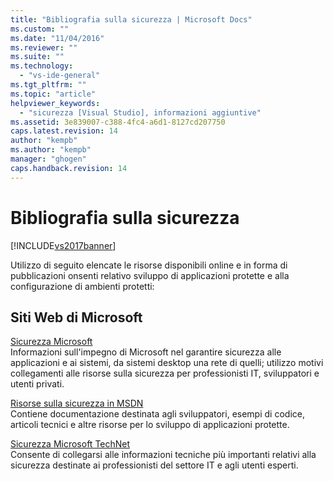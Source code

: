 ```yaml
---
title: "Bibliografia sulla sicurezza | Microsoft Docs"
ms.custom: ""
ms.date: "11/04/2016"
ms.reviewer: ""
ms.suite: ""
ms.technology: 
  - "vs-ide-general"
ms.tgt_pltfrm: ""
ms.topic: "article"
helpviewer_keywords: 
  - "sicurezza [Visual Studio], informazioni aggiuntive"
ms.assetid: 3e839007-c388-4fc4-a6d1-8127cd207750
caps.latest.revision: 14
author: "kempb"
ms.author: "kempb"
manager: "ghogen"
caps.handback.revision: 14
---
```

# Bibliografia sulla sicurezza
[!INCLUDE[vs2017banner](../code-quality/includes/vs2017banner.md)]

Utilizzo di seguito elencate le risorse disponibili online e in forma di pubblicazioni onsenti relativo sviluppo di applicazioni protette e alla configurazione di ambienti protetti:  
  
## Siti Web di Microsoft  
 [Sicurezza Microsoft](http://go.microsoft.com/fwlink/?LinkId=55529)  
 Informazioni sull'impegno di Microsoft nel garantire sicurezza alle applicazioni e ai sistemi, da sistemi desktop una rete di quelli; utilizzo motivi collegamenti alle risorse sulla sicurezza per professionisti IT, sviluppatori e utenti privati.  
  
 [Risorse sulla sicurezza in MSDN](http://go.microsoft.com/fwlink/?LinkID=25440)  
 Contiene documentazione destinata agli sviluppatori, esempi di codice, articoli tecnici e altre risorse per lo sviluppo di applicazioni protette.  
  
 [Sicurezza Microsoft TechNet](http://go.microsoft.com/fwlink/?LinkId=67991)  
 Consente di collegarsi alle informazioni tecniche più importanti relativi alla sicurezza destinate ai professionisti del settore IT e agli utenti esperti.